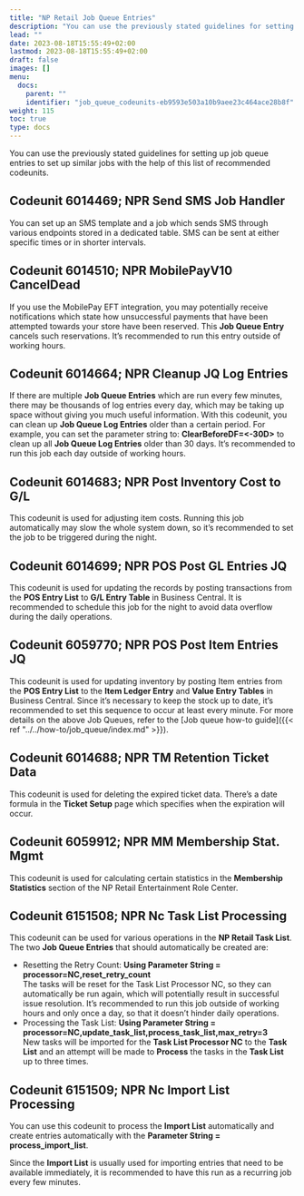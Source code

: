 ```yaml
---
title: "NP Retail Job Queue Entries"
description: "You can use the previously stated guidelines for setting up job queue entries to set up similar jobs with the help of this list of recommended codeunits."
lead: ""
date: 2023-08-18T15:55:49+02:00
lastmod: 2023-08-18T15:55:49+02:00
draft: false
images: []
menu:
  docs:
    parent: ""
    identifier: "job_queue_codeunits-eb9593e503a10b9aee23c464ace28b8f"
weight: 115
toc: true
type: docs
---
```


You can use the previously stated guidelines for setting up job queue entries to set up similar jobs with the help of this list of recommended codeunits.

## Codeunit 6014469; NPR Send SMS Job Handler

You can set up an SMS template and a job which sends SMS through various endpoints stored in a dedicated table. SMS can be sent at either specific times or in shorter intervals.

## Codeunit 6014510; NPR MobilePayV10 CancelDead

If you use the MobilePay EFT integration, you may potentially receive notifications which state how unsuccessful payments that have been attempted towards your store have been reserved. This **Job Queue Entry** cancels such reservations. It’s recommended to run this entry outside of working hours.

## Codeunit 6014664; NPR Cleanup JQ Log Entries

If there are multiple **Job Queue Entries** which are run every few minutes, there may be thousands of log entries every day, which may be taking up space without giving you much useful information. With this codeunit, you can clean up **Job Queue Log Entries** older than a certain period. For example, you can set the parameter string to: **ClearBeforeDF=<-30D>** to clean up all **Job Queue Log Entries** older than 30 days. It’s recommended to run this job each day outside of working hours.

## Codeunit 6014683; NPR Post Inventory Cost to G/L

This codeunit is used for adjusting item costs. Running this job automatically may slow the whole system down, so it’s recommended to set the job to be triggered during the night.  

## Codeunit 6014699; NPR POS Post GL Entries JQ	

This codeunit is used for updating the records by posting transactions from the **POS Entry List** to **G/L Entry Table** in Business Central. It is recommended to schedule this job for the night to avoid data overflow during the daily operations.

## Codeunit 6059770; NPR POS Post Item Entries JQ

This codeunit is used for updating inventory by posting Item entries from the **POS Entry List** to the **Item Ledger Entry** and **Value Entry Tables** in Business Central. Since it’s necessary to keep the stock up to date, it’s recommended to set this sequence to occur at least every minute.
For more details on the above Job Queues, refer to the [Job queue how-to guide]({{< ref "../../how-to/job_queue/index.md" >}}).

## Codeunit 6014688; NPR TM Retention Ticket Data

This codeunit is used for deleting the expired ticket data. There’s a date formula in the **Ticket Setup** page which specifies when the expiration will occur.

## Codeunit 6059912; NPR MM Membership Stat. Mgmt

This codeunit is used for calculating certain statistics in the **Membership Statistics** section of the NP Retail Entertainment Role Center.

## Codeunit 6151508; NPR Nc Task List Processing	

This codeunit can be used for various operations in the **NP Retail Task List**. The two **Job Queue Entries** that should automatically be created are:

- Resetting the Retry Count: **Using Parameter String = processor=NC,reset_retry_count**       
  The tasks will be reset for the Task List Processor NC, so they can automatically be run again, which will potentially result in successful issue resolution. It’s recommended to run this job outside of working hours and only once a day, so that it doesn’t hinder daily operations.
- Processing the Task List: **Using Parameter String = processor=NC,update_task_list,process_task_list,max_retry=3**     
  New tasks will be imported for the **Task List Processor NC** to the **Task List** and an attempt will be made to **Process** the tasks in the **Task List** up to three times.

## Codeunit 6151509; NPR Nc Import List Processing

You can use this codeunit to process the **Import List** automatically and create entries automatically with the **Parameter String = process_import_list**.

Since the **Import List** is usually used for importing entries that need to be available immediately, it is recommended to have this run as a recurring job every few minutes.
